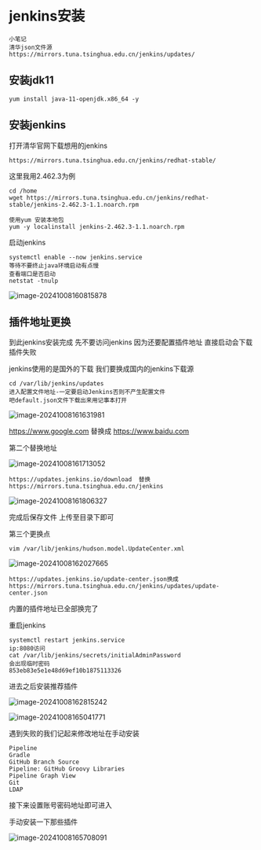 # jenkins安装

```
小笔记
清华json文件源
https://mirrors.tuna.tsinghua.edu.cn/jenkins/updates/

```



## 安装jdk11

```
yum install java-11-openjdk.x86_64 -y
```

## 安装jenkins

打开清华官网下载想用的jenkins

```
https://mirrors.tuna.tsinghua.edu.cn/jenkins/redhat-stable/
```

这里我用2.462.3为例

```
cd /home 
wget https://mirrors.tuna.tsinghua.edu.cn/jenkins/redhat-stable/jenkins-2.462.3-1.1.noarch.rpm

使用yum 安装本地包 
yum -y localinstall jenkins-2.462.3-1.1.noarch.rpm
```

启动jenkins

```
systemctl enable --now jenkins.service
等待不要终止java环境启动有点慢
查看端口是否启动
netstat -tnulp
```

![image-20241008160815878](https://img.sphcs.top/image-20241008160815878.png)

## 插件地址更换

到此jenkins安装完成 先不要访问jenkins 因为还要配置插件地址 直接启动会下载插件失败

jenkins使用的是国外的下载 我们要换成国内的jenkins下载源

```
cd /var/lib/jenkins/updates
进入配置文件地址-一定要启动Jenkins否则不产生配置文件
吧default.json文件下载出来用记事本打开
```

![image-20241008161631981](https://img.sphcs.top/image-20241008161631981.png)

https://www.google.com  替换成 https://www.baidu.com 

第二个替换地址

![image-20241008161713052](https://img.sphcs.top/image-20241008161713052.png)

```
https://updates.jenkins.io/download  替换https://mirrors.tuna.tsinghua.edu.cn/jenkins
```

![image-20241008161806327](https://img.sphcs.top/image-20241008161806327.png)

完成后保存文件 上传至目录下即可

第三个更换点

```
vim /var/lib/jenkins/hudson.model.UpdateCenter.xml
```

![image-20241008162027665](https://img.sphcs.top/image-20241008162027665.png)

```
https://updates.jenkins.io/update-center.json换成https://mirrors.tuna.tsinghua.edu.cn/jenkins/updates/update-center.json
```

内置的插件地址已全部换完了

重启jenkins

```
systemctl restart jenkins.service 
ip:8080访问
cat /var/lib/jenkins/secrets/initialAdminPassword
会出现临时密码
853eb83e5e1e48d69ef10b1875113326
```

进去之后安装推荐插件

![image-20241008162815242](https://img.sphcs.top/image-20241008162815242.png)

![image-20241008165041771](https://img.sphcs.top/image-20241008165041771.png)

遇到失败的我们记起来修改地址在手动安装

```
Pipeline
Gradle
GitHub Branch Source
Pipeline: GitHub Groovy Libraries
Pipeline Graph View
Git
LDAP
```

接下来设置账号密码地址即可进入

手动安装一下那些插件

![image-20241008165708091](https://img.sphcs.top/image-20241008165708091.png)
